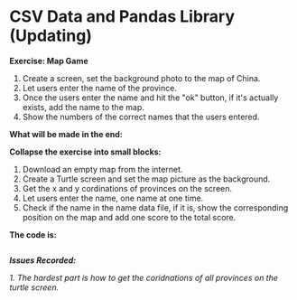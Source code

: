 # CSV Data and Pandas Library (Updating)

**Exercise: Map Game**

1. Create a screen, set the background photo to the map of China.
2. Let users enter the name of the province.
3. Once the users enter the name and hit the "ok" button, if it's actually exists, add the name to the map.
4. Show the numbers of the correct names that the users entered.

**What will be made in the end:**



**Collapse the exercise into small blocks:**

1. Download an empty map from the internet.
2. Create a Turtle screen and set the map picture as the background.
3. Get the x and y cordinations of provinces on the screen.
4. Let users enter the name, one name at one time.
5. Check if the name in the name data file, if it is, show the corresponding position on the map and add one score to the total score.

**The code is:**
```py

```

_**Issues Recorded:**_

_1. The hardest part is how to get the coridnations of all provinces on the turtle screen._


   
